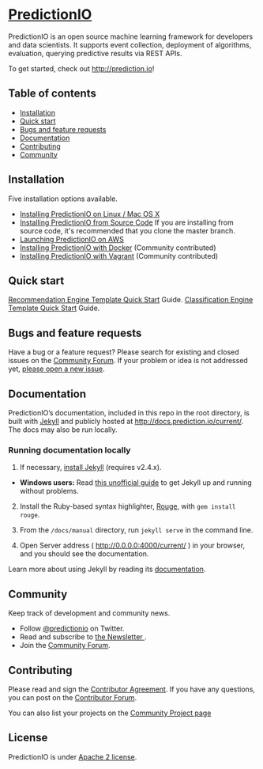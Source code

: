 # [PredictionIO](http://prediction.io)

PredictionIO is an open source machine learning framework for developers and data scientists. It supports event collection, deployment of algorithms, evaluation, querying predictive results via REST APIs. 

To get started, check out <http://prediction.io>!

## Table of contents
- [Installation](#installation)
- [Quick start](#quick-start)
- [Bugs and feature requests](#bugs-and-feature-requests)
- [Documentation](#documentation)
- [Contributing](#contributing)
- [Community](#community)


## Installation  

Five installation options available. 

* [Installing PredictionIO on Linux / Mac OS X](http://docs.prediction.io/current/install/install-linux.html)
* [Installing PredictionIO from Source Code](http://docs.prediction.io/current/install/install-sourcecode.html)
  If you are installing from source code, it's recommended that you clone the master branch. 
* [Launching PredictionIO on AWS](http://docs.prediction.io/current/install/launch-aws.html)
* [Installing PredictionIO with Docker](https://github.com/mingfang/docker-predictionio) (Community contributed)
* [Installing PredictionIO with Vagrant](https://github.com/magento-hackathon/PredictionIO-Vagrant) (Community contributed)


## Quick start
[Recommendation Engine Template Quick Start](http://docs.prediction.io/current/recommendation/quickstart.html) Guide.
[Classification Engine Template Quick Start](http://docs.prediction.io/current/classification/quickstart.html) Guide.

## Bugs and feature requests

Have a bug or a feature request?  Please search for existing and closed issues on the [Community Forum](https://groups.google.com/forum/#!forum/predictionio-user). If your problem or idea is not addressed yet, [please open a new issue](https://github.com/PredictionIO/PredictionIO/issues/new).


## Documentation

PredictionIO’s documentation, included in this repo in the root directory, is built with [Jekyll](http://jekyllrb.com) and publicly hosted at <http://docs.prediction.io/current/>. The docs may also be run locally.


### Running documentation locally

1. If necessary, [install Jekyll](http://jekyllrb.com/docs/installation) (requires v2.4.x).
  - **Windows users:** Read [this unofficial guide](http://jekyll-windows.juthilo.com/) to get Jekyll up and running without problems.
2. Install the Ruby-based syntax highlighter, [Rouge](https://github.com/jneen/rouge), with `gem install rouge`.

3. From the `/docs/manual` directory, run `jekyll serve` in the command line.

4. Open Server address ( http://0.0.0.0:4000/current/ ) in your browser, and you should see the documentation.

Learn more about using Jekyll by reading its [documentation](http://jekyllrb.com/docs/home/).


## Community

Keep track of development and community news.

- Follow [@predictionio](https://twitter.com/predictionio) on Twitter.
- Read and subscribe to [the Newsletter ](http://prediction.us6.list-manage1.com/subscribe?u=d8c0435d851c1310fc64c6e26&id=8c6c1b46d0).
- Join the [Community Forum](https://groups.google.com/forum/#!forum/predictionio-user).


## Contributing

Please read and sign the [Contributor Agreement](http://prediction.io/cla). If you have any questions, you can post on the [Contributor Forum](https://groups.google.com/forum/#!forum/predictionio-dev). 

You can also list your projects on the [Community Project page](http://docs.prediction.io/current/projects.html)

## License
PredictionIO is under [Apache 2 license](http://www.apache.org/licenses/LICENSE-2.0.html).


